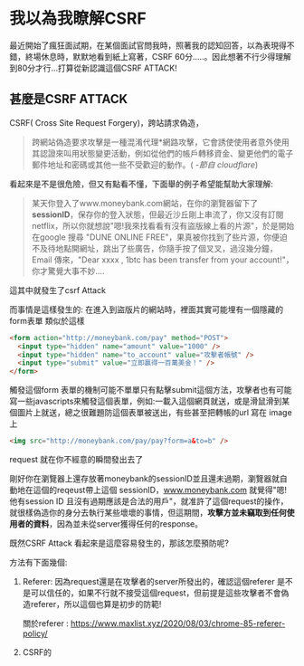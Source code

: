 # 我以為我瞭解CSRF
最近開始了瘋狂面試期，在某個面試官問我時，照著我的認知回答，以為表現得不錯，終場休息時，默默地看到紙上寫著，CSRF 60分.....。因此想著不行少得理解到80分才行...打算從新認識這個CSRF ATTACK!

## 甚麼是CSRF ATTACK
 CSRF( Cross Site Request Forgery)，跨站請求偽造，
 > 跨網站偽造要求攻擊是一種混淆代理*網路攻擊，它會誘使使用者意外使用其認證來叫用狀態變更活動，例如從他們的帳戶轉移資金、變更他們的電子郵件地址和密碼或其他一些不受歡迎的動作。( *-節自 cloudflare*)

看起來是不是很危險，但又有點看不懂，下面舉的例子希望能幫助大家理解:

> 某天你登入了www.moneybank.com網站，在你的瀏覽器留下了**sessionID**，保存你的登入狀態，但最近沙丘剛上串流了，你又沒有訂閱netflix，所以你就想說"嗯!我來找看看有沒有盜版線上看的片源"，於是開始在google 搜尋 "DUNE ONLINE FREE"，果真被你找到了些片源，你便迫不及待地點開網址，跳出了些廣告，你隨手按了個叉叉，過沒幾分鐘，Email 傳來，"Dear xxxx , 1btc has been transfer from your account!"，你才驚覺大事不妙....

這其中就發生了csrf Attack

而事情是這樣發生的:
在進入到盜版片的網站時，裡面其實可能埋有一個隱藏的form表單
類似於這樣
```html
<form action="http://moneybank.com/pay" method="POST">
  <input type="hidden" name="amount" value="1000" />
  <input type="hidden" name="to_account" value="攻擊者帳號" />
  <input type="submit" value="立即贏得一百萬美金！" />
</form>
```
觸發這個form 表單的機制可能不單單只有點擊submit這個方法，攻擊者也有可能寫一些javascripts來觸發這個表單，例如:一載入這個網頁就送，或是滑鼠滑到某個圖片上就送，總之很難題防這個表單被送出，有些甚至把轉帳的url 寫在 image 上
```html
<img src="http://moneybank.com/pay/pay?form=a&to=b" />
```
request 就在你不經意的瞬間發出去了

剛好你在瀏覽器上還存放著moneybank的sessionID並且還未過期，瀏覽器就自動地在這個的reqeust帶上這個
sessionID，www.moneybank.com 就覺得"嗯! 他有session ID 且沒有過期應該是合法的用戶"，就准許了這個request的操作，就很樣偽造你的身分去執行某些壞壞的事情，但這期間，**攻擊方並未竊取到任何使用者的資料**，因為並未從server獲得任何的response。

既然CSRF Attack 看起來是這麼容易發生的，那該怎麼預防呢?

方法有下面幾個:

1. Referer: 因為request還是在攻擊者的server所發出的，確認這個referer 是不是可以信任的，如果不行就不接受這個request，但前提是這些攻擊者不會偽造referer，所以這個也算是初步的防範!

    關於referer : https://www.maxlist.xyz/2020/08/03/chrome-85-referer-policy/

2. CSRF的






